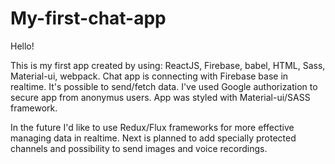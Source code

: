 # My-first-chat-app

Hello!

This is my first app created by using: ReactJS, Firebase, babel, HTML, Sass, Material-ui, webpack. 
Chat app is connecting with Firebase base in realtime. It's possible to send/fetch data. I've used Google authorization 
to secure app from anonymus users. App was styled with Material-ui/SASS framework. 

In the future I'd like to use Redux/Flux frameworks for more effective managing data in realtime. Next is planned to 
add specially protected channels and possibility to send images and voice recordings.
